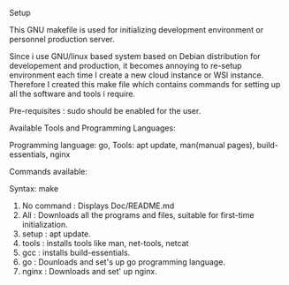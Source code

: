 Setup

This GNU makefile is used for initializing development environment or personnel production server.

Since i use GNU/linux based system based on Debian distribution for developement and production, it becomes annoying to re-setup environment each time I create a new cloud instance or WSl instance. Therefore I created this make file which contains commands for setting up all the software and tools i require.

Pre-requisites : sudo should be enabled for the user.

Available Tools and Programming Languages:

Programming language: go,
Tools: apt update, man(manual pages), build-essentials, nginx

Commands available:

Syntax: make <command>

1) No command	: Displays Doc/README.md
2) All		: Downloads all the programs and files, suitable for first-time initialization.
3) setup	: apt update.
4) tools	: installs tools like man, net-tools, netcat
5) gcc		: installs build-essentials.
6) go		: Dounloads and set's up go programming language.
7) nginx	: Downloads and set' up nginx.
